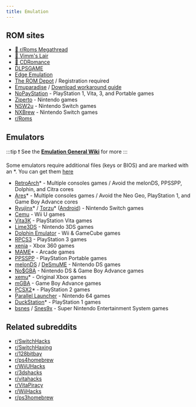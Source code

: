 ```yaml
---
title: Emulation
---
```


## ROM sites

- [🌟 r/Roms Megathread](https://r-roms.github.io)
- [🌟 Vimm's Lair](https://vimm.net/?p=vault)
- [🌟 CDRomance](https://cdromance.com)
- [DLPSGAME](https://dlpsgame.com)
- [Edge Emulation](https://edgeemu.net)
- [The ROM Depot](https://theromdepot.com) / Registration required
- [Emuparadise](https://www.emuparadise.me/roms-isos-games.php) /
  [Download workaround guide](https://lemmy.world/post/3061617)
- [NoPayStation](https://nopaystation.com) - PlayStation 1, Vita, 3, and Portable games
- [Ziperto](https://www.ziperto.com) - Nintendo games
- [NSW2u](https://nsw2u.com) - Nintendo Switch games
- [NXBrew](https://nxbrew.com) - Nintendo Switch games
- [r/Roms](https://www.reddit.com/r/roms)

## Emulators

:::tip
:exclamation: See the
**[Emulation General Wiki](https://emulation.gametechwiki.com/index.php/Main_Page#Emulators)** for
more
:::

Some emulators require additional files (keys or BIOS) and are marked with an *. You can get
them [here](https://r-roms.github.io/megathread/misc/#bios-files)

- [RetroArch](https://retroarch.com)* - Multiple consoles games / Avoid the melonDS, PPSSPP, Dolphin, and Citra cores
- [Ares](https://ares-emu.net)* - Multiple consoles games / Avoid the Neo Geo, PlayStation 1, and Game Boy Advance cores
- [Ryujinx](https://ryujinx.org)* / [Torzu](https://github.com/litucks/torzu)* ([Android](https://github.com/sudachi-emu/sudachi)) -
  Nintendo
  Switch games
- [Cemu](https://cemu.info) - Wii U games
- [Vita3K](https://vita3k.org) - PlayStation Vita games
- [Lime3DS](https://github.com/Lime3DS/Lime3DS) - Nintendo
  3DS games
- [Dolphin Emulator](https://dolphin-emu.org) - Wii & GameCube games
- [RPCS3](https://rpcs3.net) - PlayStation 3 games
- [xenia](https://xenia.jp) - Xbox 360 games
- [MAME](https://www.mamedev.org)* - Arcade games
- [PPSSPP](https://www.ppsspp.org) - PlayStation Portable games
- [melonDS](https://melonds.kuribo64.net) / [DeSmuME](https://desmume.org) - Nintendo DS games
- [No$GBA](https://www.nogba.com) - Nintendo DS & Game Boy Advance games
- [xemu](https://xemu.app)* - Original Xbox games
- [mGBA](https://mgba.io) - Game Boy Advance games
- [PCSX2](https://pcsx2.net)* - PlayStation 2 games
- [Parallel Launcher](https://parallel-launcher.ca) - Nintendo 64 games
- [DuckStation](https://www.duckstation.org)* - PlayStation 1 games
- [bsnes](https://github.com/bsnes-emu/bsnes) / [Snes9x](https://www.snes9x.com) - Super Nintendo Entertainment System
  games

## Related subreddits

- [r/SwitchHacks](https://www.reddit.com/r/SwitchHacks)
- [r/SwitchHaxing](https://www.reddit.com/r/SwitchHaxing)
- [r/128bitbay](https://www.reddit.com/r/128bitbay)
- [r/ps4homebrew](https://www.reddit.com/r/ps4homebrew)
- [r/WiiUHacks](https://www.reddit.com/r/WiiUHacks)
- [r/3dshacks](https://www.reddit.com/r/3dshacks)
- [r/vitahacks](https://www.reddit.com/r/vitahacks)
- [r/VitaPiracy](https://www.reddit.com/r/VitaPiracy)
- [r/WiiHacks](https://www.reddit.com/r/WiiHacks)
- [r/ps3homebrew](https://www.reddit.com/r/ps3homebrew)
